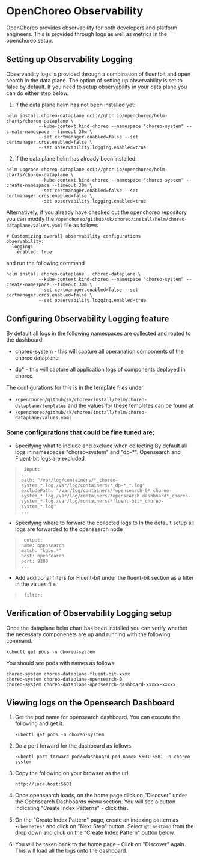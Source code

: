 # OpenChoreo Observability

OpenChoreo provides observability for both developers and platform engineers. This is provided through logs as well as metrics in the openchoreo setup. 

## Setting up Observability Logging

 Observability logs is provided through a combination of fluentbit and open search in the data plane. The option of setting up observability is set to false by default. If you need to setup observability in your data plane you can do either step below.
 
 1. If the data plane helm has not been installed yet:
```
helm install choreo-dataplane oci://ghcr.io/openchoreo/helm-charts/choreo-dataplane \
            --kube-context kind-choreo --namespace "choreo-system" --create-namespace --timeout 30m \
            --set certmanager.enabled=false --set certmanager.crds.enabled=false \
            --set observability.logging.enabled=true
```
2. If the data plane helm has already been installed:
```
helm upgrade choreo-dataplane oci://ghcr.io/openchoreo/helm-charts/choreo-dataplane \
            --kube-context kind-choreo --namespace "choreo-system" --create-namespace --timeout 30m \
            --set certmanager.enabled=false --set certmanager.crds.enabled=false \
            --set observability.logging.enabled=true
```

Alternatively, if you already have checked out the openchoreo repository you can modify the 
`/openchoreo/github/sk/choreo/install/helm/choreo-dataplane/values.yaml` file as follows 
```
# Customizing overall observability configurations
observability:
  logging:
    enabled: true
```
and run the following command
```
helm install choreo-dataplane . choreo-dataplane \
            --kube-context kind-choreo --namespace "choreo-system" --create-namespace --timeout 30m \
            --set certmanager.enabled=false --set certmanager.crds.enabled=false \
            --set observability.logging.enabled=true
```

## Configuring Observability Logging feature 
By default all logs in the following namespaces are collected and routed to the dashboard.

- choreo-system - this will capture all operanation components of the choreo dataplane

- dp* - this will capture all application logs of components deployed in choreo

The configurations for this is in the template files under 

 - `/openchoreo/github/sk/choreo/install/helm/choreo-dataplane/templates` 
and the values for these templates can be found at 
 - `/openchoreo/github/sk/choreo/install/helm/choreo-dataplane/values.yaml`

### Some configurations that could be fine tuned are;

  - Specifying what to include and exclude when collecting 
By default all logs in namespaces "choreo-system" and "dp-*". Opensearch and Fluent-bit logs are excluded.

>      input:
>     ...
>     path: "/var/log/containers/*_choreo-system_*.log,/var/log/containers/*_dp-*_*.log"
>     excludePath: "/var/log/containers/*opensearch-0*_choreo-system_*.log,/var/log/containers/*opensearch-dashboard*_choreo-system_*.log,/var/log/containers/*fluent-bit*_choreo-system_*.log"
>     ...
 - Specifying where to forward the collected logs to
 In the default setup all logs are forwarded to the opensearch node

>      output:
>     name: opensearch
>     match: "kube.*"
>     host: opensearch
>     port: 9200
>     ...

 - Add additional filters for Fluent-bit under the fluent-bit section as a filter in the values file.
 >      filter:

 ## Verification of Observability Logging setup
Once the dataplane helm chart has been installed you can verify whether the necessary componenets are up and running with the following command. 

```
kubectl get pods -n choreo-system
```

You should see pods with names as follows:
```
choreo-system choreo-dataplane-fluent-bit-xxxx    
choreo-system choreo-dataplane-opensearch-0
choreo-system choreo-dataplane-opensearch-dashboard-xxxxx-xxxxx
```  

## Viewing logs on the Opensearch Dashboard
 1. Get the pod name for opensearch dashboard. You can execute the following  and get it. 

    ```
    kubectl get pods -n choreo-system
    ```

 2. Do a port forward for the dashboard as follows
 
    ```
    kubectl port-forward pod/<dashboard-pod-name> 5601:5601 -n choreo-system
    ```
 
 3. Copy the following on your browser as the url

    `http://localhost:5601`

 4. Once opensearch loads, on the home page click on "Discover" under the Opensearch Dashboards menu section. You will see a button indicating "Create Index Patterns" - click this.

 5. On the "Create Index Pattern" page, create an indexing pattern as `kubernetes*` and click on "Next Step" button. Select `@timestamp` from the drop down and click on the "Create Index Pattern" button below.

 6. You will be taken back to the home page - Click on "Discover" again. This will load all the logs onto the dashboard. 